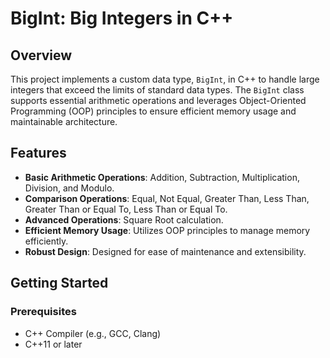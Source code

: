 # BigInt: Big Integers in C++

## Overview

This project implements a custom data type, `BigInt`, in C++ to handle large integers that exceed the limits of standard data types. The `BigInt` class supports essential arithmetic operations and leverages Object-Oriented Programming (OOP) principles to ensure efficient memory usage and maintainable architecture.

## Features

- **Basic Arithmetic Operations**: Addition, Subtraction, Multiplication, Division, and Modulo.
- **Comparison Operations**: Equal, Not Equal, Greater Than, Less Than, Greater Than or Equal To, Less Than or Equal To.
- **Advanced Operations**: Square Root calculation.
- **Efficient Memory Usage**: Utilizes OOP principles to manage memory efficiently.
- **Robust Design**: Designed for ease of maintenance and extensibility.

## Getting Started

### Prerequisites

- C++ Compiler (e.g., GCC, Clang)
- C++11 or later



